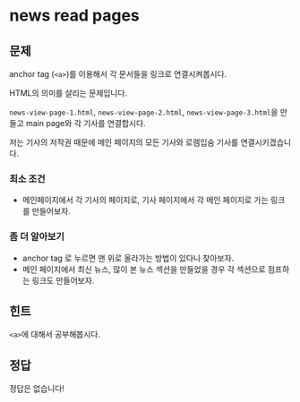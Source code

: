 # news read pages

## 문제

anchor tag (`<a>`)를 이용해서 각 문서들을 링크로 연결시켜봅시다.

HTML의 의미를 살리는 문제입니다.

`news-view-page-1.html`, `news-view-page-2.html`, `news-view-page-3.html`을 만들고 main page와 각 기사를 연결합시다.

저는 기사의 저작권 때문에 메인 페이지의 모든 기사와 로렘입숨 기사를 연결시키겠습니다.

### 최소 조건

* 메인페이지에서 각 기사의 페이지로, 기사 페이지에서 각 메인 페이지로 가는 링크를 만들어보자.

### 좀 더 알아보기

* anchor tag 로 누르면 맨 위로 올라가는 방법이 있다니 찾아보자.
* 메인 페이지에서 최신 뉴스, 많이 본 뉴스 섹션을 만들었을 경우 각 섹션으로 점프하는 링크도 만들어보자.

## 힌트

`<a>`에 대해서 공부해봅시다.

## 정답

정답은 없습니다!
